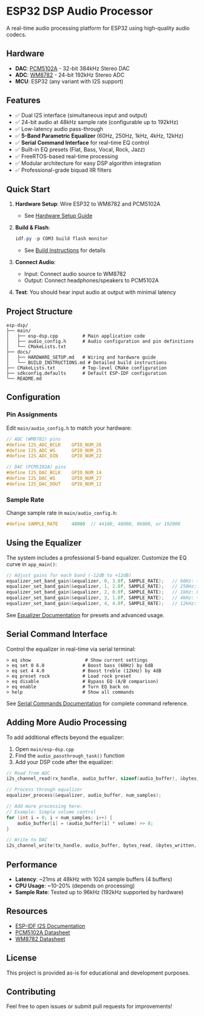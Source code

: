 # ESP32 DSP Audio Processor

A real-time audio processing platform for ESP32 using high-quality audio codecs.

## Hardware

- **DAC**: [PCM5102A](https://www.ti.com/lit/gpn/pcm5102a) - 32-bit 384kHz Stereo DAC
- **ADC**: [WM8782](https://www.mouser.com/datasheet/2/76/cirr_s_a0009699137_1-2263098.pdf) - 24-bit 192kHz Stereo ADC
- **MCU**: ESP32 (any variant with I2S support)

## Features

- ✅ Dual I2S interface (simultaneous input and output)
- ✅ 24-bit audio at 48kHz sample rate (configurable up to 192kHz)
- ✅ Low-latency audio pass-through
- ✅ **5-Band Parametric Equalizer** (60Hz, 250Hz, 1kHz, 4kHz, 12kHz)
- ✅ **Serial Command Interface** for real-time EQ control
- ✅ Built-in EQ presets (Flat, Bass, Vocal, Rock, Jazz)
- ✅ FreeRTOS-based real-time processing
- ✅ Modular architecture for easy DSP algorithm integration
- ✅ Professional-grade biquad IIR filters

## Quick Start

1. **Hardware Setup**: Wire ESP32 to WM8782 and PCM5102A
   - See [Hardware Setup Guide](docs/HARDWARE_SETUP.md)

2. **Build & Flash**:
   ```powershell
   idf.py -p COM3 build flash monitor
   ```
   - See [Build Instructions](docs/BUILD_INSTRUCTIONS.md) for details

3. **Connect Audio**: 
   - Input: Connect audio source to WM8782
   - Output: Connect headphones/speakers to PCM5102A

4. **Test**: You should hear input audio at output with minimal latency

## Project Structure

```
esp-dsp/
├── main/
│   ├── esp-dsp.cpp         # Main application code
│   ├── audio_config.h      # Audio configuration and pin definitions
│   └── CMakeLists.txt
├── docs/
│   ├── HARDWARE_SETUP.md   # Wiring and hardware guide
│   └── BUILD_INSTRUCTIONS.md # Detailed build instructions
├── CMakeLists.txt          # Top-level CMake configuration
├── sdkconfig.defaults      # Default ESP-IDF configuration
└── README.md
```

## Configuration

### Pin Assignments

Edit `main/audio_config.h` to match your hardware:

```c
// ADC (WM8782) pins
#define I2S_ADC_BCLK    GPIO_NUM_26
#define I2S_ADC_WS      GPIO_NUM_25
#define I2S_ADC_DIN     GPIO_NUM_22

// DAC (PCM5102A) pins
#define I2S_DAC_BCLK    GPIO_NUM_14
#define I2S_DAC_WS      GPIO_NUM_27
#define I2S_DAC_DOUT    GPIO_NUM_12
```

### Sample Rate

Change sample rate in `main/audio_config.h`:
```c
#define SAMPLE_RATE     48000  // 44100, 48000, 96000, or 192000
```

## Using the Equalizer

The system includes a professional 5-band equalizer. Customize the EQ curve in `app_main()`:

```cpp
// Adjust gains for each band (-12dB to +12dB)
equalizer_set_band_gain(&equalizer, 0, 3.0f, SAMPLE_RATE);   // 60Hz: +3dB
equalizer_set_band_gain(&equalizer, 1, 2.0f, SAMPLE_RATE);   // 250Hz: +2dB
equalizer_set_band_gain(&equalizer, 2, 0.0f, SAMPLE_RATE);   // 1kHz: 0dB
equalizer_set_band_gain(&equalizer, 3, 1.0f, SAMPLE_RATE);   // 4kHz: +1dB
equalizer_set_band_gain(&equalizer, 4, 4.0f, SAMPLE_RATE);   // 12kHz: +4dB
```

See [Equalizer Documentation](docs/EQUALIZER.md) for presets and advanced usage.

## Serial Command Interface

Control the equalizer in real-time via serial terminal:

```
> eq show                    # Show current settings
> eq set 0 6.0              # Boost bass (60Hz) by 6dB
> eq set 4 4.0              # Boost treble (12kHz) by 4dB
> eq preset rock            # Load rock preset
> eq disable                # Bypass EQ (A/B comparison)
> eq enable                 # Turn EQ back on
> help                      # Show all commands
```

See [Serial Commands Documentation](docs/SERIAL_COMMANDS.md) for complete command reference.

## Adding More Audio Processing

To add additional effects beyond the equalizer:

1. Open `main/esp-dsp.cpp`
2. Find the `audio_passthrough_task()` function
3. Add your DSP code after the equalizer:

```cpp
// Read from ADC
i2s_channel_read(rx_handle, audio_buffer, sizeof(audio_buffer), &bytes_read, portMAX_DELAY);

// Process through equalizer
equalizer_process(&equalizer, audio_buffer, num_samples);

// Add more processing here:
// Example: Simple volume control
for (int i = 0; i < num_samples; i++) {
    audio_buffer[i] = (audio_buffer[i] * volume) >> 8;
}

// Write to DAC
i2s_channel_write(tx_handle, audio_buffer, bytes_read, &bytes_written, portMAX_DELAY);
```

## Performance

- **Latency**: ~21ms at 48kHz with 1024 sample buffers (4 buffers)
- **CPU Usage**: ~10-20% (depends on processing)
- **Sample Rate**: Tested up to 96kHz (192kHz supported by hardware)

## Resources

- [ESP-IDF I2S Documentation](https://docs.espressif.com/projects/esp-idf/en/latest/esp32/api-reference/peripherals/i2s.html)
- [PCM5102A Datasheet](https://www.ti.com/lit/gpn/pcm5102a)
- [WM8782 Datasheet](https://www.cirrus.com/products/wm8782/)

## License

This project is provided as-is for educational and development purposes.

## Contributing

Feel free to open issues or submit pull requests for improvements!
